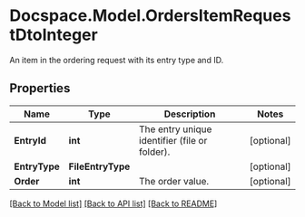 # Docspace.Model.OrdersItemRequestDtoInteger
An item in the ordering request with its entry type and ID.

## Properties

Name | Type | Description | Notes
------------ | ------------- | ------------- | -------------
**EntryId** | **int** | The entry unique identifier (file or folder). | [optional] 
**EntryType** | **FileEntryType** |  | [optional] 
**Order** | **int** | The order value. | [optional] 

[[Back to Model list]](../README.md#documentation-for-models) [[Back to API list]](../README.md#documentation-for-api-endpoints) [[Back to README]](../README.md)

